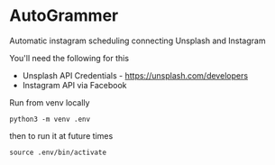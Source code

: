 # AutoGrammer

Automatic instagram scheduling connecting Unsplash and Instagram

You'll need the following for this

- Unsplash API Credentials - https://unsplash.com/developers
- Instagram API via Facebook

Run from venv locally


``python3 -m venv .env``

then to run it at future times

``source .env/bin/activate``